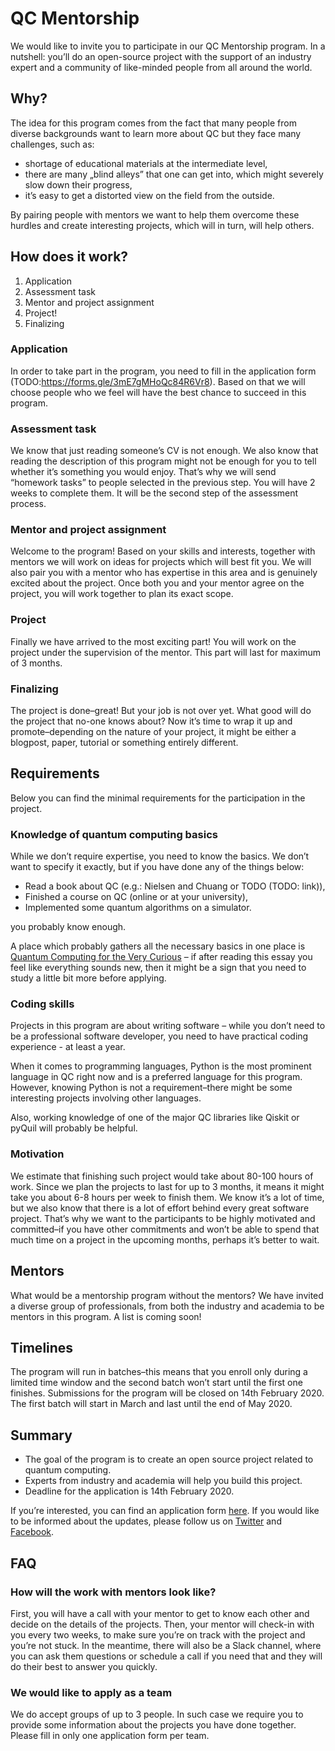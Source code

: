 # QC Mentorship

We would like to invite you to participate in our QC Mentorship program.
In a nutshell: you’ll do an open-source project with the support of an industry expert and a community of like-minded people from all around the world.

## Why?

The idea for this program comes from the fact that many people from diverse backgrounds want to learn more about QC but they face many challenges, such as:

- shortage of educational materials at the intermediate level,
- there are many „blind alleys” that one can get into, which might severely slow down their progress,
- it’s easy to get a distorted view on the field from the outside.

By pairing people with mentors we want to help them overcome these hurdles and create interesting projects, which will in turn, will help others. 

## How does it work?

1. Application
2. Assessment task
3. Mentor and project assignment
4. Project!
5. Finalizing

### Application

In order to take part in the program, you need to fill in the application form (TODO:https://forms.gle/3mE7gMHoQc84R6Vr8). Based on that we will choose people who we feel will have the best chance to succeed in this program.

### Assessment task

We know that just reading someone’s CV is not enough. We also know that reading the description of this program might not be enough for you to tell whether it’s something you would enjoy.
That’s why we will send “homework tasks” to people selected in the previous step. You will have 2 weeks to complete them. It will be the second step of the assessment process.

### Mentor and project assignment 

Welcome to the program! Based on your skills and interests, together with mentors we will work on ideas for projects which will best fit you. We will also pair you with a mentor who has expertise in this area and is genuinely excited about the project. 
Once both you and your mentor agree on the project, you will work together to plan its exact scope.

### Project 

Finally we have arrived to the most exciting part! You will work on the project under the supervision of the mentor. 
This part will last for maximum of 3 months.

### Finalizing

The project is done–great! But your job is not over yet. What good will do the project that no-one knows about? Now it’s time to wrap it up and promote–depending on the nature of your project, it might be either a blogpost, paper, tutorial or something entirely different.

## Requirements

Below you can find the minimal requirements for the participation in the project. 


### Knowledge of quantum computing basics

While we don’t require expertise, you need to know the basics. We don’t want to specify it exactly, but if you have done any of the things below:

- Read a book about QC (e.g.: Nielsen and Chuang or TODO (TODO: link)),
- Finished a course on QC (online or at your university),
- Implemented some quantum algorithms on a simulator.

you probably know enough.

A place which probably gathers all the necessary basics in one place is [Quantum Computing for the Very Curious](https://quantum.country) – if after reading this  essay you feel like everything sounds new, then it might be a sign that you need to study a little bit more before applying.

### Coding skills

Projects in this program are about writing software – while you don’t need to be a professional software developer, you need to have practical coding experience - at least a year.

When it comes to programming languages, Python is the most prominent language in QC right now and is a preferred language for this program. However, knowing Python is not a requirement–there might be some interesting projects involving other languages.

Also, working knowledge of one of the major QC libraries like Qiskit or pyQuil will probably be helpful.

### Motivation

We estimate that finishing such project would take about 80-100 hours of work. Since we plan the projects to last for up to 3 months, it means it might take you about 6-8 hours per week to finish them.
We know it’s a lot of time, but we also know that there is a lot of effort behind every great software project.
That’s why we want to the participants to be highly motivated and committed–if you have other commitments and won’t be able to spend that much time on a project in the upcoming months, perhaps it’s better to wait.

## Mentors

What would be a mentorship program without the mentors?
We have invited a diverse group of professionals, from both the industry and academia to be mentors in this program. A list is coming soon!


## Timelines

The program will run in batches–this means that you enroll only during a limited time window and the second batch won’t start until the first one finishes.
Submissions for the program will be closed on 14th February 2020.
The first batch will start in March and last until the end of May 2020.

## Summary

- The goal of the program is to create an open source project related to quantum computing.
- Experts from industry and academia will help you build this project.
- Deadline for the application is 14th February 2020.

If you’re interested, you can find an application form [here](https://forms.gle/3mE7gMHoQc84R6Vr8).
If you would like to be informed about the updates, please follow us on [Twitter](https://twitter.com/qosfoundation) and [Facebook](https://www.facebook.com/quantumOSfoundation).


## FAQ

### How will the work with mentors look like?
First, you will have a call with your mentor to get to know each other and decide on the details of the projects.
Then, your mentor will check-in with you every two weeks, to make sure you’re on track with the project and you’re not stuck.
In the meantime, there will also be a Slack channel, where you can ask them questions or schedule a call if you need that and they will do their best to answer you quickly.

### We would like to apply as a team

We do accept groups of up to 3 people. In such case we require you to provide some information about the projects you have done together. 
Please fill in only one application form per team.

